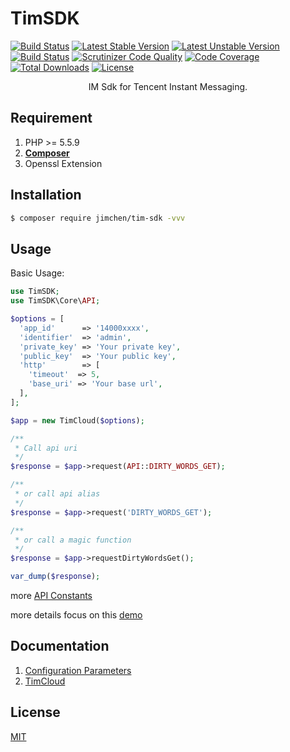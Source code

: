 # TimSDK

<p align="center">

[![Build Status](https://www.travis-ci.org/JimChenWYU/TimSDK.svg?branch=master)](https://www.travis-ci.org/JimChenWYU/TimSDK)
[![Latest Stable Version](https://poser.pugx.org/jimchen/tim-sdk/v/stable)](https://packagist.org/packages/jimchen/tim-sdk)
[![Latest Unstable Version](https://poser.pugx.org/jimchen/tim-sdk/v/unstable)](https://packagist.org/packages/jimchen/tim-sdk)
[![Build Status](https://scrutinizer-ci.com/g/JimChenWYU/TimSDK/badges/build.png?b=master)](https://scrutinizer-ci.com/g/JimChenWYU/TimSDK/build-status/master)
[![Scrutinizer Code Quality](https://scrutinizer-ci.com/g/JimChenWYU/TimSDK/badges/quality-score.png?b=master)](https://scrutinizer-ci.com/g/JimChenWYU/TimSDK/?branch=master)
[![Code Coverage](https://scrutinizer-ci.com/g/JimChenWYU/TimSDK/badges/coverage.png?b=master)](https://scrutinizer-ci.com/g/JimChenWYU/TimSDK/?branch=master)
[![Total Downloads](https://poser.pugx.org/jimchen/tim-sdk/downloads)](https://packagist.org/packages/jimchen/tim-sdk)
[![License](https://poser.pugx.org/jimchen/tim-sdk/license)](https://packagist.org/packages/jimchen/tim-sdk)

</p> 

<p align="center">
IM Sdk for Tencent Instant Messaging.
</p>

## Requirement

1. PHP >= 5.5.9
2. **[Composer](https://getcomposer.org/)**
3. Openssl Extension

## Installation

```bash
$ composer require jimchen/tim-sdk -vvv
```

## Usage
Basic Usage:

```php
use TimSDK;
use TimSDK\Core\API;

$options = [
  'app_id'      => '14000xxxx',
  'identifier'  => 'admin',
  'private_key' => 'Your private key',
  'public_key'  => 'Your public key',
  'http'        => [
	'timeout'  => 5,
	'base_uri' => 'Your base url',
  ],
];

$app = new TimCloud($options);

/**
 * Call api uri
 */
$response = $app->request(API::DIRTY_WORDS_GET);

/**
 * or call api alias
 */
$response = $app->request('DIRTY_WORDS_GET');

/**
 * or call a magic function
 */
$response = $app->requestDirtyWordsGet();

var_dump($response);
```

more [API Constants](https://github.com/JimChenWYU/TimSDK/blob/master/src/Core/API.php)

more details focus on this [demo](https://github.com/JimChenWYU/TimSDK-example)

## Documentation

1. [Configuration Parameters](https://github.com/JimChenWYU/TimSDK/tree/master/docs/config.md)
2. [TimCloud](https://github.com/JimChenWYU/TimSDK/tree/master/docs/tim-cloud.md)

## License

[MIT](https://opensource.org/licenses/MIT/)